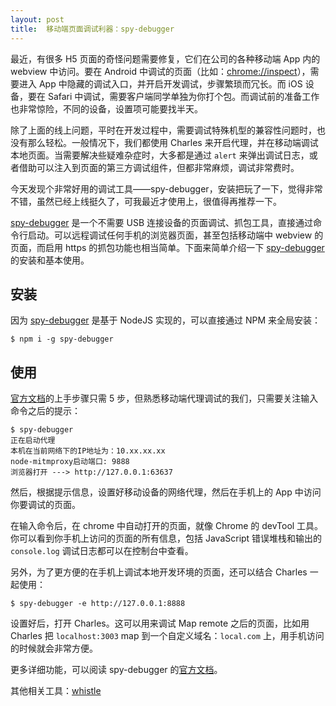 ```yaml
---
layout: post
title:  移动端页面调试利器：spy-debugger
---
```


最近，有很多 H5 页面的奇怪问题需要修复，它们在公司的各种移动端 App 内的 webview 中访问。要在 Android 中调试的页面（比如：[chrome://inspect](chrome://inspect)），需要进入 App 中隐藏的调试入口，并开启开发调试，步骤繁琐而冗长。而 iOS 设备，要在 Safari 中调试，需要客户端同学单独为你打个包。而调试前的准备工作也非常惊险，不同的设备，设置项可能要找半天。

除了上面的线上问题，平时在开发过程中，需要调试特殊机型的兼容性问题时，也没有那么轻松。一般情况下，我们都使用 Charles 来开启代理，并在移动端调试本地页面。当需要解决些疑难杂症时，大多都是通过 `alert` 来弹出调试日志，或者借助可以注入到页面的第三方调试组件，但都非常麻烦，调试非常费时。

今天发现个非常好用的调试工具——spy-debugger，安装把玩了一下，觉得非常不错，虽然已经上线挺久了，可我最近才使用上，很值得再推荐一下。

[spy-debugger](https://github.com/wuchangming/spy-debugger) 是一个不需要 USB 连接设备的页面调试、抓包工具，直接通过命令行启动。可以远程调试任何手机的浏览器页面，甚至包括移动端中 webview 的页面，而启用 https 的抓包功能也相当简单。下面来简单介绍一下 [spy-debugger](https://github.com/wuchangming/spy-debugger)  的安装和基本使用。

## 安装

因为 [spy-debugger](https://github.com/wuchangming/spy-debugger)  是基于 NodeJS 实现的，可以直接通过 NPM 来全局安装：

```shell
$ npm i -g spy-debugger
```

## 使用

[官方文档](https://github.com/wuchangming/spy-debugger)的上手步骤只需 5 步，但熟悉移动端代理调试的我们，只需要关注输入命令之后的提示：

```
$ spy-debugger
正在启动代理
本机在当前网络下的IP地址为：10.xx.xx.xx
node-mitmproxy启动端口: 9888
浏览器打开 ---> http://127.0.0.1:63637
```

然后，根据提示信息，设置好移动设备的网络代理，然后在手机上的 App 中访问你要调试的页面。

在输入命令后，在 chrome 中自动打开的页面，就像 Chrome 的 devTool 工具。你可以看到你手机上访问的页面的所有信息，包括 JavaScript 错误堆栈和输出的 `console.log` 调试日志都可以在控制台中查看。

另外，为了更方便的在手机上调试本地开发环境的页面，还可以结合 Charles 一起使用：

```shell
$ spy-debugger -e http://127.0.0.1:8888
```

设置好后，打开 Charles。这可以用来调试 Map remote 之后的页面，比如用 Charles 把 `localhost:3003` map 到一个自定义域名：`local.com` 上，用手机访问的时候就会非常方便。

更多详细功能，可以阅读 spy-debugger 的[官方文档](https://github.com/wuchangming/spy-debugger)。

其他相关工具：[whistle](https://github.com/avwo/whistle)
